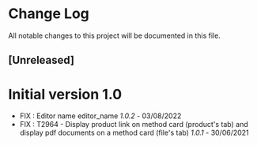 # Change Log

All notable changes to this project will be documented in this file.

## [Unreleased]

# Initial version 1.0

- FIX : Editor name editor_name *1.0.2* - 03/08/2022
- FIX : T2964 - Display product link on method card (product's tab) and display pdf documents on a method card (file's tab) *1.0.1* - 30/06/2021
